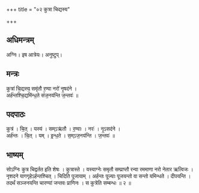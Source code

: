 +++
title = "०२ कुत्रा चिद्यस्य"

+++
## अधिमन्त्रम्
अग्निः। इष आत्रेयः। अनुष्टुप्।

## मन्त्रः
कुत्रा॑ चि॒द्यस्य॒ समृ॑तौ र॒ण्वा नरो॑ नृ॒षद॑ने ।  
अर्ह॑न्तश्चि॒द्यमि॑न्ध॒ते सं॑ज॒नय॑न्ति ज॒न्तवः॑ ॥

## पदपाठः
कुत्र॑ । चि॒त् । यस्य॑ । सम्ऽऋ॑तौ । र॒ण्वाः । नरः॑ । नृ॒ऽसद॑ने ।  
अर्ह॑न्तः । चि॒त् । यम् । इ॒न्ध॒ते । स॒म्ऽज॒नय॑न्ति । ज॒न्तवः॑ ॥

## भाष्यम्
सोऽग्निः कुत्र चिद्वर्तत इति शेषः । कुत्रास्ते । यस्याग्नेः समृतौ सम्प्राप्तौ रन्वा रममाणा नरो नेतार ऋत्विजः । नृशदने यागगृहेऽर्हन्तश्चित् । चिदिति पूजायाम् । अर्हन्तः पूज्याः पूजयन्तो वा सन्तो यमिन्धते । दीपयन्ति । तदर्थं सञ्जनयन्ति चारण्यां जन्तवः प्राणिनः । स कुत्रेति सम्बन्धः ॥ २ ॥